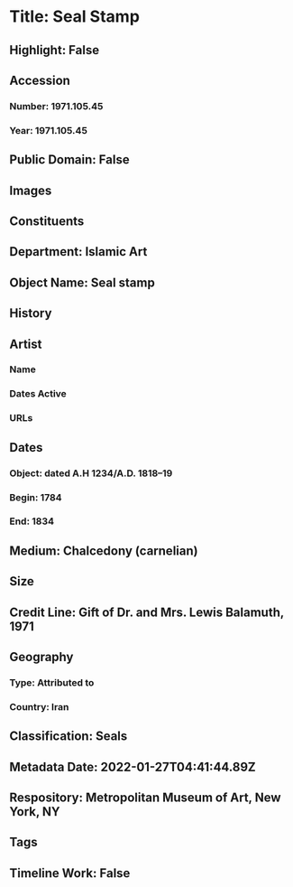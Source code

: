 # Title: Seal Stamp
## Highlight: False
## Accession
### Number: 1971.105.45
### Year: 1971.105.45
## Public Domain: False
## Images
## Constituents
## Department: Islamic Art
## Object Name: Seal stamp
## History
## Artist
### Name
### Dates Active
### URLs
## Dates
### Object: dated A.H 1234/A.D. 1818–19
### Begin: 1784
### End: 1834
## Medium: Chalcedony (carnelian)
## Size
## Credit Line: Gift of Dr. and Mrs. Lewis Balamuth, 1971
## Geography
### Type: Attributed to
### Country: Iran
## Classification: Seals
## Metadata Date: 2022-01-27T04:41:44.89Z
## Respository: Metropolitan Museum of Art, New York, NY
## Tags
## Timeline Work: False